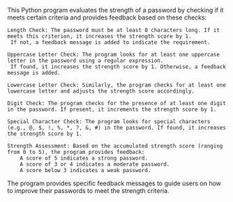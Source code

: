 This Python program evaluates the strength of a password by checking if it meets certain criteria and provides feedback based on these checks:

    Length Check: The password must be at least 8 characters long. If it meets this criterion, it increases the strength score by 1.
     If not, a feedback message is added to indicate the requirement.

    Uppercase Letter Check: The program looks for at least one uppercase letter in the password using a regular expression. 
     If found, it increases the strength score by 1. Otherwise, a feedback message is added.

    Lowercase Letter Check: Similarly, the program checks for at least one lowercase letter and adjusts the strength score accordingly.

    Digit Check: The program checks for the presence of at least one digit in the password. If present, it increments the strength score by 1.

    Special Character Check: The program looks for special characters (e.g., @, $, !, %, *, ?, &, #) in the password. If found, it increases the strength score by 1.

    Strength Assessment: Based on the accumulated strength score (ranging from 0 to 5), the program provides feedback:
        A score of 5 indicates a strong password.
        A score of 3 or 4 indicates a moderate password.
        A score below 3 indicates a weak password.

The program provides specific feedback messages to guide users on how to improve their passwords to meet the strength criteria.
